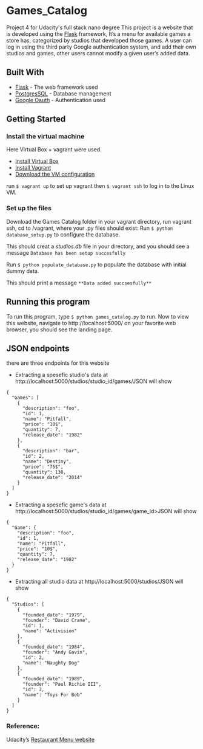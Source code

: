 # Games_Catalog
Project 4 for Udacity's full stack nano degree
This project is a website that is developed using the [Flask](http://flask.pocoo.org) framework, It’s a menu for available games a store has, categorized  by studios that developed those games.
A user can log in using the third party Google authentication system, and add their own studios and games, other users cannot modify a given user’s added data.

## Built With
* [Flask](http://flask.pocoo.org)  - The web framework used
*  [PostgresSQL](https://www.postgresql.org)  - Database management
*  [Google Oauth](https://developers.google.com/identity/protocols/OAuth2)  - Authentication used

## Getting Started
### Install the virtual machine
Here Virtual Box + vagrant were used.
* [Install Virtual Box](https://www.virtualbox.org/wiki/Downloads)
* [Install Vagrant](https://www.vagrantup.com/downloads.html)
* [Download the VM configuration](https://github.com/udacity/fullstack-nanodegree-vm)

run `$ vagrant up`  to set up vagrant then `$ vagrant ssh`  to log in to the Linux VM.

### Set up the files
Download the Games Catalog folder in your vagrant directory, run vagrant ssh, cd to /vagrant, where your .py files should exist:
Run `$ python database_setup.py` to configure the database.

This should creat a *studios.db* file in your directory, and you should see a message
`Database has been setup succesfully`

Run `$ python populate_database.py` to populate the database with initial dummy data.

This should print a message
`**Data added succsesfully**`

## Running this program
To run this program, type `$ python games_catalog.py`  to run.
Now to view this website, navigate to http://localhost:5000/ on your favorite web browser, you should see the landing page.

## JSON endpoints
there are three endpoints for this website
* Extracting a spesefic studio's data at http://localhost:5000/studios/studio_id/games/JSON will show
```
{
  "Games": [
    {
      "description": "foo", 
      "id": 1, 
      "name": "Pitfall", 
      "price": "10$", 
      "quantity": 7, 
      "release_date": "1982"
    }, 
    {
      "description": "bar", 
      "id": 2, 
      "name": "Destiny", 
      "price": "75$", 
      "quantity": 130, 
      "release_date": "2014"
    }
  ]
}
```
* Extracting a spesefic game's data at http://localhost:5000/studios/studio_id/games/game_id>JSON will show
```
{
  "Game": {
    "description": "foo", 
    "id": 1, 
    "name": "Pitfall", 
    "price": "10$", 
    "quantity": 7, 
    "release_date": "1982"
  }
}
```
* Extracting all studio data at http://localhost:5000/studios/JSON will show
```
{
  "Studios": [
    {
      "founded_date": "1979", 
      "founder": "David Crane", 
      "id": 1, 
      "name": "Activision"
    }, 
    {
      "founded_date": "1984", 
      "founder": "Andy Gavin", 
      "id": 2, 
      "name": "Naughty Dog"
    }, 
    {
      "founded_date": "1989", 
      "founder": "Paul Richie III", 
      "id": 3, 
      "name": "Toys For Bob"
    }
  ]
}
```

### Reference:
Udacity’s [Restaurant Menu website](https://github.com/udacity/Full-Stack-Foundations/tree/master/Lesson-4/Final-Project)

